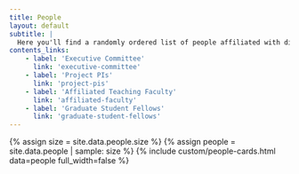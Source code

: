 ```yaml
---
title: People
layout: default
subtitle: |
  Here you'll find a randomly ordered list of people affiliated with digital humanities at NYU. You can find more specific committees and cohorts in the quick links section.
contents_links:
    - label: 'Executive Committee'
      link: 'executive-committee'
    - label: 'Project PIs'
      link: 'project-pis'
    - label: 'Affiliated Teaching Faculty'
      link: 'affiliated-faculty'
    - label: 'Graduate Student Fellows'
      link: 'graduate-student-fellows'
---
```


{% assign size = site.data.people.size %}
{% assign people = site.data.people | sample: size %}
{% include custom/people-cards.html data=people full_width=false %}
